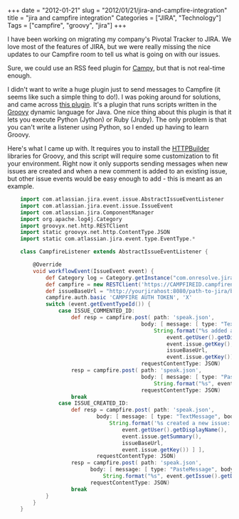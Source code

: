 +++
date = "2012-01-21"
slug = "2012/01/21/jira-and-campfire-integration"
title = "jira and campfire integration"
Categories = ["JIRA", "Technology"]
Tags = ["campfire", "groovy", "jira"]
+++

I have been working on migrating my company's Pivotal Tracker to JIRA. We love most of the features of JIRA, but we were really missing the nice updates to our Campfire room to tell us what is going on with our issues.

Sure, we could use an RSS feed plugin for [Campy](http://www.belchak.com/2011/06/24/campy-the-python-campfire-bot/), but that is not real-time enough.

I didn't want to write a huge plugin just to send messages to Campfire (it seems like such a simple thing to do!). I was poking around for solutions, and came across [this plugin](https://studio.plugins.atlassian.com/wiki/display/GRV/Script+Runner). It's a plugin that runs scripts written in the [Groovy](http://groovy.codehaus.org/) dynamic language for Java. One nice thing about this plugin is that it lets you execute Python (Jython) or Ruby (Jruby). The only problem is that you can't write a listener using Python, so I ended up having to learn Groovy.

Here's what I came up with. It requires you to install the [HTTPBuilder](http://groovy.codehaus.org/modules/http-builder/doc/index.html) libraries for Groovy, and this script will require some customization to fit your environment. Right now it only supports sending messages when new issues are created and when a new comment is added to an existing issue, but other issue events would be easy enough to add - this is meant as an example.


```groovy
    import com.atlassian.jira.event.issue.AbstractIssueEventListener
    import com.atlassian.jira.event.issue.IssueEvent
    import com.atlassian.jira.ComponentManager
    import org.apache.log4j.Category
    import groovyx.net.http.RESTClient
    import static groovyx.net.http.ContentType.JSON
    import static com.atlassian.jira.event.type.EventType.*

    class CampfireListener extends AbstractIssueEventListener {

        @Override
        void workflowEvent(IssueEvent event) {
            def Category log = Category.getInstance("com.onresolve.jira.groovy.PostFunction")
            def campfire = new RESTClient('https://CAMPFIREID.campfirenow.com/room/ROOMID/')
            def issueBaseUrl = "http://yourjirahost:8080/path-to-jira/browse/"
            campfire.auth.basic 'CAMPFIRE AUTH TOKEN', 'X'
            switch (event.getEventTypeId()) {
                case ISSUE_COMMENTED_ID:
                    def resp = campfire.post( path: 'speak.json',
                                          body: [ message: [ type: "TextMessage", body:
                                              String.format("%s added a comment to %s (%s%s):",
                                                  event.getUser().getDisplayName(),
                                                  event.issue.getKey(),
                                                  issueBaseUrl,
                                                  event.issue.getKey())] ],
                                          requestContentType: JSON)
                    resp = campfire.post( path: 'speak.json',
                                          body: [ message: [ type: "PasteMessage", body:
                                              String.format("%s", event.getComment().getBody()) ] ],
                                          requestContentType: JSON)
                    break
                case ISSUE_CREATED_ID:
                    def resp = campfire.post( path: 'speak.json',
                            body: [ message: [ type: "TextMessage", body:
                                String.format('%s created a new issue: "%s" (%s%s):',
                                    event.getUser().getDisplayName(),
                                    event.issue.getSummary(),
                                    issueBaseUrl,
                                    event.issue.getKey()) ] ],
                            requestContentType: JSON)
                    resp = campfire.post( path: 'speak.json',
                          body: [ message: [ type: "PasteMessage", body:
                              String.format("%s", event.getIssue().getDescription()) ] ],
                          requestContentType: JSON)
                    break
            }
        }
    }
```
